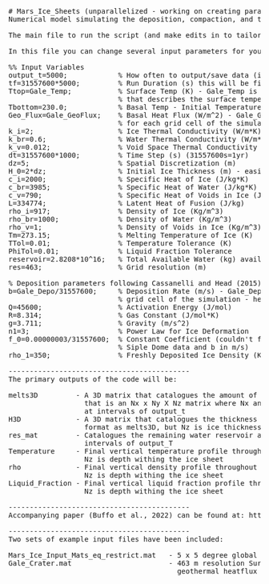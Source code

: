 <pre>
# Mars_Ice_Sheets (unparallelized - working on creating parallel version)  
Numerical model simulating the deposition, compaction, and thermal evolution of Martian ice sheets  

The main file to run the script (and make edits in to tailor to your specific problem) is Mars_Ice_HiRes_Run.m  

In this file you can change several input parameters for your specific simulation:  

%% Input Variables  
output_t=5000;            % How often to output/save data (iterations/timesteps)  
tf=31557600*5000;         % Run Duration (s) this will be final time of run  
Ttop=Gale_Temp;           % Surface Temp (K) - Gale_Temp is a surface temperature matrix  
                          % that describes the surface temperature (K) for each grid cell of the simulation region  
Tbottom=230.0;            % Basal Temp - Initial Temperature (K) of the bottom of the ice sheet  
Geo_Flux=Gale_GeoFlux;    % Basal Heat Flux (W/m^2) - Gale_Geoflux is a matrix of the basal geothermal heat flux  
                          % for each grid cell of the simulation region  
k_i=2;                    % Ice Thermal Conductivity (W/m*K)  
k_br=0.6;                 % Water Thermal Conductivity (W/m*K)  
k_v=0.012;                % Void Space Thermal Conductivity (W/m*K)  
dt=31557600*1000;         % Time Step (s) (31557600s=1yr)  
dz=5;                     % Spatial Discretization (m)  
H_0=2*dz;                 % Initial Ice Thickness (m) - easiest to start simulation with thin ice sheet at the Tbottom temperature  
c_i=2000;                 % Specific Heat of Ice (J/kg*K)  
c_br=3985;                % Specific Heat of Water (J/kg*K)  
c_v=790;                  % Specific Heat of Voids in Ice (J/kg*K)  
L=334774;                 % Latent Heat of Fusion (J/kg)  
rho_i=917;                % Density of Ice (Kg/m^3)  
rho_br=1000;              % Density of Water (Kg/m^3)  
rho_v=1;                  % Density of Voids in Ice (Kg/m^3)  
Tm=273.15;                % Melting Temperature of Ice (K)  
TTol=0.01;                % Temperature Tolerance (K)  
PhiTol=0.01;              % Liquid Fraction Tolerance  
reservoir=2.8208*10^16;   % Total Available Water (kg) available to be deposited as ice  
res=463;                  % Grid resolution (m)  

% Deposition parameters following Cassanelli and Head (2015)  
b=Gale_Depo/31557600;     % Deposition Rate (m/s) - Gale_Depo is a matrix of snowfall deposition in (m/yr) for each  
                          % grid cell of the simulation - here it is divided by 31557600 to get (m/s - SI units)  
Q=45600;                  % Activation Energy (J/mol)  
R=8.314;                  % Gas Constant (J/mol*K)  
g=3.711;                  % Gravity (m/s^2)  
n1=3;                     % Power Law for Ice Deformation  
f_0=0.00000003/31557600;  % Constant Coefficient (couldn't find actual value in papers - this is from my own fit to  
                          % Siple Dome data and b in m/s)  
rho_1=350;                % Freshly Deposited Ice Density (Kg/m^3)  

-------------------------------------------
The primary outputs of the code will be:  

melts3D         - A 3D matrix that catalogues the amount of basal melt produced (m) at each grid cell throughout the simulation,  
                  that is an Nx x Ny X Nz matrix where Nx and Ny are spatial coordinates and Nz is the temporal steps of the simulation  
                  at intervals of output_t  
H3D             - A 3D matrix that catalogues the thickness of the ice sheet (m) at each grid cell throughout the simulation, same Nx x Ny x Nz  
                  format as melts3D, but Nz is ice thickness  
res_mat         - Catalogues the remaining water reservoir available for deposition onto the ice sheet throughout the simulation - in temporal  
                  intervals of output_T  
Temperature     - Final vertical temperature profile throughout the ice sheet, Nx x Ny x Nz matrix where Nx and Ny are spatial coordinates and   
                  Nz is depth withing the ice sheet  
rho             - Final vertical density profile throughout the ice sheet, Nx x Ny x Nz matrix where Nx and Ny are spatial coordinates and   
                  Nz is depth withing the ice sheet  
Liquid_Fraction - Final vertical liquid fraction profile throughout the ice sheet, Nx x Ny x Nz matrix where Nx and Ny are spatial coordinates and   
                  Nz is depth withing the ice sheet  

-------------------------------------------
Accompanying paper (Buffo et al., 2022) can be found at: https://www.sciencedirect.com/science/article/pii/S0012821X22003351 

-------------------------------------------
Two sets of example input files have been included:

Mars_Ice_Input_Mats_eq_restrict.mat   - 5 x 5 degree global Surface Temperature, Deposition, and Geothermal heat flux matrices from Buffo et al., 2022
Gale_Crater.mat                       - 463 m resolution Surface Temperature, Deposition, and Geothermal heat flux matrices around Gale Crater - 
                                        geothermal heatflux set to 60 mW/m^2 everywhere, deposition altered to lower altitude deposition
</pre>
